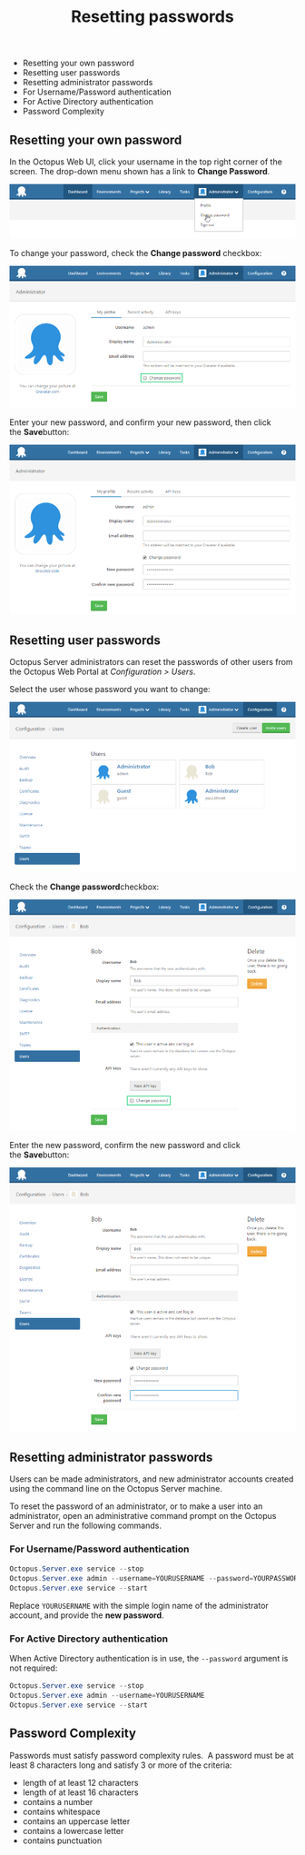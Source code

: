 ﻿---
title: Resetting passwords
position: 1
---


## 
- Resetting your own password
- Resetting user passwords
- Resetting administrator passwords
 - For Username/Password authentication
 - For Active Directory authentication
- Password Complexity


## Resetting your own password


In the Octopus Web UI, click your username in the top right corner of the screen. The drop-down menu shown has a link to **Change Password**.


![](/docs/images/3048125/3277959.png)


To change your password, check the **Change password** checkbox:


![](/docs/images/3048125/3277958.png)


Enter your new password, and confirm your new password, then click the **Save**button:


![](/docs/images/3048125/3277957.png)

## Resetting user passwords


Octopus Server administrators can reset the passwords of other users from the Octopus Web Portal at *Configuration > Users*.


Select the user whose password you want to change:


![](/docs/images/3048125/3277956.png)


Check the **Change password**checkbox:


![](/docs/images/3048125/3277955.png)


Enter the new password, confirm the new password and click the **Save**button:


![](/docs/images/3048125/3277954.png)

## Resetting administrator passwords


Users can be made administrators, and new administrator accounts created using the command line on the Octopus Server machine.


To reset the password of an administrator, or to make a user into an administrator, open an administrative command prompt on the Octopus Server and run the following commands.

### For Username/Password authentication

```powershell
Octopus.Server.exe service --stop
Octopus.Server.exe admin --username=YOURUSERNAME --password=YOURPASSWORD
Octopus.Server.exe service --start
```


Replace `YOURUSERNAME` with the simple login name of the administrator account, and provide the **new password**.

### For Active Directory authentication


When Active Directory authentication is in use, the `--password` argument is not required:

```powershell
Octopus.Server.exe service --stop
Octopus.Server.exe admin --username=YOURUSERNAME
Octopus.Server.exe service --start
```

## Password Complexity


Passwords must satisfy password complexity rules.  A password must be at least 8 characters long and satisfy 3 or more of the criteria:

- length of at least 12 characters
- length of at least 16 characters
- contains a number
- contains whitespace
- contains an uppercase letter
- contains a lowercase letter
- contains punctuation
